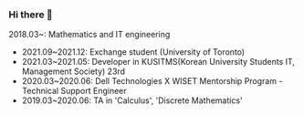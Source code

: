 ### Hi there 👋


2018.03~: Mathematics and IT engineering
- 2021.09~2021.12: Exchange student (University of Toronto)
- 2021.03~2021.05: Developer in KUSITMS(Korean University Students IT, Management Society) 23rd
- 2020.03~2020.06: Dell Technologies X WISET Mentorship Program - Technical Support Engineer
- 2019.03~2020.06: TA in 'Calculus', 'Discrete Mathematics'
